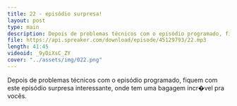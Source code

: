 ```yaml
---
title: 22 - episódio surpresa!
layout: post
type: main
description: Depois de problemas técnicos com o episódio programado, fiquem com este episódio surpresa interessante, onde tem uma bagagem incr�vel pra vocês.
file: https://api.spreaker.com/download/episode/45129793/22.mp3
length: 41:45
videoid: _9yDiXsC_ZY
cover: "../assets/img/022.png"
---
```


Depois de problemas técnicos com o episódio programado, fiquem com este episódio surpresa interessante, onde tem uma bagagem incr�vel pra vocês.